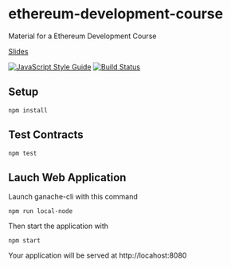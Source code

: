 # ethereum-development-course
Material for a Ethereum Development Course

[Slides](https://slides.com/francescostrazzullo/ethereum-blockchain-development/)

[![JavaScript Style Guide](https://img.shields.io/badge/code_style-standard-brightgreen.svg)](https://standardjs.com)
[![Build Status](https://travis-ci.org/ideatosrl/ethereum-development-course.svg?branch=master)](https://travis-ci.org/ideatosrl/ethereum-development-course)

## Setup

    npm install

## Test Contracts

    npm test

## Lauch Web Application

Launch ganache-cli with this command

    npm run local-node

Then start the application with

    npm start

Your application will be served at http://locahost:8080
